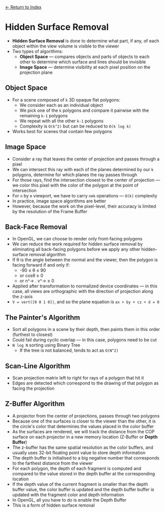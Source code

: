 [← Return to Index](https://github.com/cjmlgrto/fit3088-notes/)

# Hidden Surface Removal

* **Hidden Surface Removal** is done to determine what part, if any, of each object within the view volume is visible to the viewer
* Two types of algorithms:
	* **Object Space** — compares objects and parts of objects to each other to determine which surface and lines should be invisible
	* **Image Space** — determine visibility at each pixel position on the projection plane

## Object Space

* For a scene composed of `k` 3D opaque flat polygons:
	* We consider each as an individual object
	* We pick one of the `k` polygons and compare it pairwise with the remaining `k-1` polygons
	* We repeat with all the other `k-1` polygons
	* Complexity is `O(k^2)` but can be reduced to `O(k log k)`
* Works best for scenes that contain few polygons

## Image Space

* Consider a ray that leaves the center of projection and passes through a pixel
* We can intersect this ray with each of the planes determined by our `k` polygons, determine for which planes the ray passes through
* For those rays, find the intersection closest to the center of projection — we color this pixel with the color of the polygon at the point of intersection
* For `n` by `m` viewport, we have to carry `nmk` operations — `O(k)` complexity
* In practice, image space algorithms are better
* However, because the work on the pixel-level, their accuracy is limited by the resolution of the Frame Buffer

## Back-Face Removal

* In OpenGL, we can choose to render only front-facing polygons
* We can reduce the work required for hidden surface removal by eliminating all back-facing polygons before we apply any other hidden-surface removal algorithm
* If θ is the angle between the normal and the viewer, then the polygon is facing forward if and only if:
	* -90 ≤ θ ≤ 90
	* or cosθ ≥ 0
	* or n^→ . v^→ ≥ 0
* Applied after transformation to normalized device coordinates — in this case, all views are orthographic with the direction of projection along the z-axis
* `V = vert([0 0 1 0])`, and so the plane equation is `ax + by + cz + d = 0`

## The Painter's Algorithm

* Sort all polygons in a scene by their depth, then paints them in this order (furthest to closest)
* Could fail during cyclic overlap — in this case, polygons need to be cut
* `N log N` sorting using Binary Tree
	* If the tree is not balanced, tends to act as `O(N^2)`

## Scan-Line Algorithm

* Scan projection matrix left to right for rays of a polygon that hit it
* Edges are detected which correspond to the drawing of that polygon as facing the projection

## Z-Buffer Algorithm

* A projector from the center of projections, passes through two polygons
* Because one of the surfaces is closer to the viewer than the other, it is the circle's color that determines the values placed in the color buffer
* As the surfaces are rendered, we will track the distance from the COP surface on each projector in a new memory location (Z-Buffer or **Depth Buffer**)
* The z-buffer has the same spatial resolution as the color buffers, and usually uses 32-bit floating point value to store depth information
* The depth buffer is initialised to a big negative number that corresponds to the farthest distance from the viewer
* For each polygon, the depth of each fragment is computed and compared to the value stored in the depth buffer at the corresponding location
* If the depth value of the current fragment is smaller than the depth buffer value, the color buffer is updated and the depth buffer buffer is updated with the fragment color and depth information
* In OpenGL, all you have to do is enable the Depth Buffer
* This is a form of hidden surface removal